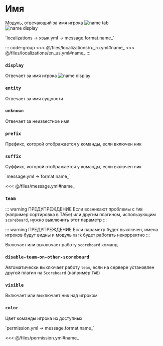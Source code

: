 # Имя

Модуль, отвечающий за имя игрока
![name tab](/nametab.png)  
![name display](/namedisplay.png)  

[//]: # (localization)
<!--@include: @/parts/words.md#localization--> 
<!--@include: @/parts/words.md#path--> `localizations → язык.yml → message.format.name_`

<!--@include: @/parts/words.md#default--> 

::: code-group
<<< @/files/localizations/ru_ru.yml#name_
<<< @/files/localizations/en_us.yml#name_
:::

### `display`

Отвечает за имя игрока
![name display](/namedisplay.png)

### `entity`

Отвечает за имя сущности

### `unknown`

Отвечает за неизвестное имя

### `prefix`

Префикс, которой отображается у команды, если включен ник

### `suffix`

Суффикс, которой отображается у команды, если включен ник

[//]: # (message.yml)
<!--@include: @/parts/words.md#setting-->
<!--@include: @/parts/words.md#path--> `message.yml → format.name_`

<!--@include: @/parts/words.md#default-->
<<< @/files/message.yml#name_

<!--@include: @/parts/enable.md-->

### `team`

::: warning ПРЕДУПРЕЖДЕНИЕ
Если возникают проблемы с `TAB` (например сортировка в ТАБе) или другим плагином, использующим `scoreboard`, нужно выключить этот параметр 
:::

::: warning ПРЕДУПРЕЖДЕНИЕ
Если параметр будет выключен, имена игроков будут видны и модуль `mark` будет работать некорректно
:::

Включает или выключает работу `scoreboard` команд

### `disable-team-on-other-scoreboard`

Автоматически выключает работу `team`, если на сервере установлен другой плагин на `Scoreboard` (например `TAB`)

### `visible`

Включает или выключает ник над игроком

### `color`

Цвет команды игрока из доступных

<!--@include: @/parts/color.md-->

[//]: # (permission.yml)
<!--@include: @/parts/words.md#permission-->
<!--@include: @/parts/words.md#path--> `permission.yml → message.format.name_`

<!--@include: @/parts/words.md#default-->
<<< @/files/permission.yml#name_

<!--@include: @/parts/permission/permissionTier3.md-->